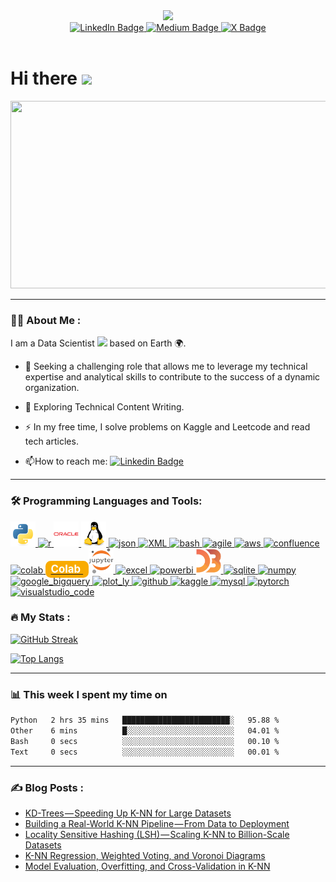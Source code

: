 <!-- ### Hi there 👋

<!--
**rkuma18/rkuma18** is a ✨ _special_ ✨ repository because its `README.md` (this file) appears on your GitHub profile.

Here are some ideas to get you started:

- 🔭 I’m currently working on ...
- 🌱 I’m currently learning ...
- 👯 I’m looking to collaborate on ...
- 🤔 I’m looking for help with ...
- 💬 Ask me about ...
- 📫 How to reach me: ...
- 😄 Pronouns: ...
- ⚡ Fun fact: ...
-->
<div id="header" align="center">
  <img src="https://media.giphy.com/media/eg4q8ka6zQuQ2qgKwe/giphy.gif" width="200"/>
</div>

<div id="badges" align="center">
  <a href="https://www.linkedin.com/in/rk0718">
  <img src="https://img.shields.io/badge/LinkedIn-blue?style=for-the-badge&logo=linkedin&logoColor=white" alt="LinkedIn Badge"/>
  </a>
  <a href="https://medium.com/@rkuma18">
  <img src="https://img.shields.io/badge/Medium-black?style=for-the-badge&logo=medium&logoColor=white" alt="Medium Badge"/>
  </a>
  <a href="https://twitter.com/rkuma07">
  <img src="https://img.shields.io/badge/Twitter-black?style=for-the-badge&logo=X&logoColor=white" alt="X Badge"/>
  </a>
</div>

<div id="profile_count" align="center">
  <img src="https://komarev.com/ghpvc/?username=rkuma18&style=flat-square&color=blue" alt=""/>
</div>

<h1>
  Hi there
  <img src="https://media.giphy.com/media/hvRJCLFzcasrR4ia7z/giphy.gif" width="30px"/>
</h1>

<div align="center">
  <img src="https://media.giphy.com/media/3oKIPEqDGUULpEU0aQ/giphy.gif" width="600" height="300"/>
</div>

---

### :man_technologist: About Me :

I am a Data Scientist <img src="https://media.giphy.com/media/WUlplcMpOCEmTGBtBW/giphy.gif" width="30"> based on Earth 🌍.

- :telescope: Seeking a challenging role that allows me to leverage my technical expertise and analytical skills to contribute to the success of a dynamic organization.

- :seedling: Exploring Technical Content Writing.

- :zap: In my free time, I solve problems on Kaggle and Leetcode and read tech articles.

- :mailbox:How to reach me: [![Linkedin Badge](https://img.shields.io/badge/-Roushan-blue?style=flat&logo=Linkedin&logoColor=white)](https://www.linkedin.com/in/roushankumar18/)

---

### :hammer_and_wrench: Programming Languages and Tools:

<div>
  <a href="https://www.python.org/" target="_blank"> 
    <img src="https://raw.githubusercontent.com/devicons/devicon/master/icons/python/python-original.svg" alt="python" width="40" height="40"/> 
  </a> 
    <a href="https://www.r-project.org/" target="_blank"> 
      <img src="https://www.r-project.org/logo/Rlogo.svg" alt="r" width="40" height="40"/> 
    </a>
    <a href="https://www.oracle.com/database/" target="_blank"> 
      <img src="https://raw.githubusercontent.com/devicons/devicon/master/icons/oracle/oracle-original.svg" alt="oracle" width="40" height="40"/> 
    </a> 
    <a href="https://www.linux.org/" target="_blank"> 
      <img src="https://raw.githubusercontent.com/devicons/devicon/master/icons/linux/linux-original.svg" alt="linux" width="40" height="40"/> 
    </a>
    <a href="https://www.json.org/" target="_blank"> 
      <img src="https://www.vectorlogo.zone/logos/json/json-icon.svg" alt="json" width="40" height="40"/> 
    </a> 
    <a href="https://www.w3.org/XML/" target="_blank"> 
      <img src="https://www.vectorlogo.zone/logos/w3c_xml/w3c_xml-icon.svg" alt="XML" width="40" height="40"/> 
    </a> 
    <a href="https://www.gnu.org/software/bash/" target="_blank"> 
      <img src="https://www.vectorlogo.zone/logos/gnu_bash/gnu_bash-icon.svg" alt="bash" width="40" height="40"/> 
    </a>
 
  <a href="https://en.wikipedia.org/wiki/Agile_software_development" target="_blank"> 
    <img src="https://www.vectorlogo.zone/logos/agilestacks/agilestacks-icon.svg" alt="agile" width="40" height="40"/> 
  </a> 
  <a href="https://aws.amazon.com/cli/" target="_blank"> 
    <img src="https://www.vectorlogo.zone/logos/amazon_aws/amazon_aws-icon.svg" alt="aws" width="40" height="40"/> 
  </a> 
  <a href="https://www.atlassian.com/software/confluence" target="_blank"> 
    <img src="https://www.vectorlogo.zone/logos/atlassian_jira/atlassian_jira-ar21.svg" alt="confluence" width="40" height="40"/> 
  </a>
  <a href="https://colab.research.google.com/" target="_blank"> 
    <img src="https://colab.research.google.com/favicon.ico" alt="colab" width="40" height="40">
    <span style="font-size: 1.2em; font-weight: bold; background: #F9AB00; color: #fff; padding: 0.2em 0.5em; border-radius: 0.5em;">
    Colab
  </span>
  </a> 
  <a href="https://jupyter.org/" target="_blank"> 
    <img src="https://raw.githubusercontent.com/devicons/devicon/master/icons/jupyter/jupyter-original-wordmark.svg" alt="jupyter" width="40" height="40"/> 
  </a> 
  <a href="https://www.microsoft.com/en-us/microsoft-365/excel" target="_blank"> 
    <img src="https://www.vectorlogo.zone/logos/microsoft/microsoft-icon.svg" alt="excel" width="40" height="40">
  </a> 
  <a href="https://powerbi.microsoft.com/en-us/" target="_blank"> 
    <img src="https://www.vectorlogo.zone/logos/microsoft_powerbi/microsoft_powerbi-icon.svg" alt="powerbi" width="40" height="40"/> 
  </a> 
  
  <a href="https://www.sqlite.org/download.html" target="_blank"> 
    <img src="https://raw.githubusercontent.com/devicons/devicon/master/icons/d3js/d3js-original.svg" alt="d3js" width="40" height="40"/> 
  </a>
  <a href="https://en.wikipedia.org/wiki/Stakeholder_(corporate)" target="_blank"> 
    <img src="https://www.vectorlogo.zone/logos/sqlite/sqlite-icon.svg" alt="sqlite" width="40" height="40"/> 
  </a>
  <a href="https://numpy.org" target="_blank"> 
    <img src="https://www.vectorlogo.zone/logos/numpy/numpy-icon.svg" alt="numpy" width="40" height="40"/> 
  </a>
  <a href="https://cloud.google.com/bigquery" target="_blank"> 
    <img src="https://www.vectorlogo.zone/logos/google_bigquery/google_bigquery-icon.svg" alt="google_bigquery" width="40" height="40"/> 
  </a>
  <a href="https://plotly.com/" target="_blank"> 
    <img src="https://www.vectorlogo.zone/logos/plot_ly/plot_ly-icon.svg" alt="plot_ly" width="40" height="40"/> 
  </a>
  <a href="https://github.com" target="_blank"> 
    <img src="https://www.vectorlogo.zone/logos/github/github-tile.svg" alt="github" width="40" height="40"/> 
  </a>
  <a href="https://www.kaggle.com" target="_blank"> 
    <img src="https://www.vectorlogo.zone/logos/kaggle/kaggle-icon.svg" alt="kaggle" width="40" height="40"/> 
  </a>
  <a href="https://www.mysql.com" target="_blank"> 
    <img src="https://www.vectorlogo.zone/logos/mysql/mysql-icon.svg" alt="mysql" width="40" height="40"/> 
  </a>
  <a href="https://pytorch.org" target="_blank"> 
    <img src="https://www.vectorlogo.zone/logos/pytorch/pytorch-icon.svg" alt="pytorch" width="40" height="40"/> 
  </a>
  <a href="https://code.visualstudio.com" target="_blank"> 
    <img src="https://www.vectorlogo.zone/logos/visualstudio_code/visualstudio_code-icon.svg" alt="visualstudio_code" width="40" height="40"/> 
  </a>
</div>

### :fire: My Stats :

[![GitHub Streak](http://github-readme-streak-stats.herokuapp.com?user=rkuma18&theme=transparent&hide_border=true)](https://git.io/streak-stats)

[![Top Langs](https://github-readme-stats.vercel.app/api/top-langs/?username=rkuma18&layout=compact&theme=default)](https://github.com/anuraghazra/github-readme-stats)

---
###  :bar_chart: This week I spent my time on
<!--START_SECTION:waka-->

```txt
Python   2 hrs 35 mins   ████████████████████████░   95.88 %
Other    6 mins          █░░░░░░░░░░░░░░░░░░░░░░░░   04.01 %
Bash     0 secs          ░░░░░░░░░░░░░░░░░░░░░░░░░   00.10 %
Text     0 secs          ░░░░░░░░░░░░░░░░░░░░░░░░░   00.01 %
```

<!--END_SECTION:waka-->
---
### :writing_hand: Blog Posts :

<!-- BLOG-POST-LIST:START -->
- [KD-Trees — Speeding Up K-NN for Large Datasets](https://medium.com/@rkuma18/kd-trees-speeding-up-k-nn-for-large-datasets-aa6d1b4ff7a5?source=rss-4c12f5049ddf------2)
- [Building a Real-World K-NN Pipeline — From Data to Deployment](https://medium.com/@rkuma18/building-a-real-world-k-nn-pipeline-from-data-to-deployment-4eaf48b5da71?source=rss-4c12f5049ddf------2)
- [Locality Sensitive Hashing &lpar;LSH&rpar; — Scaling K-NN to Billion-Scale Datasets](https://medium.com/@rkuma18/locality-sensitive-hashing-lsh-scaling-k-nn-to-billion-scale-datasets-6b643730c915?source=rss-4c12f5049ddf------2)
- [K-NN Regression, Weighted Voting, and Voronoi Diagrams](https://medium.com/@rkuma18/k-nn-regression-weighted-voting-and-voronoi-diagrams-1da49d2db65e?source=rss-4c12f5049ddf------2)
- [Model Evaluation, Overfitting, and Cross-Validation in K-NN](https://medium.com/@rkuma18/model-evaluation-overfitting-and-cross-validation-in-k-nn-cdffdb179285?source=rss-4c12f5049ddf------2)
<!-- BLOG-POST-LIST:END -->
